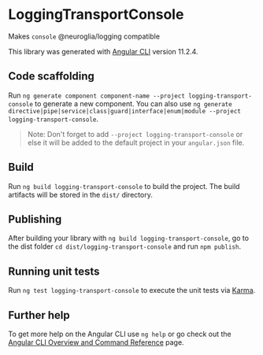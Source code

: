 # LoggingTransportConsole

Makes `console` @neuroglia/logging compatible

This library was generated with [Angular CLI](https://github.com/angular/angular-cli) version 11.2.4.

## Code scaffolding

Run `ng generate component component-name --project logging-transport-console` to generate a new component. You can also use `ng generate directive|pipe|service|class|guard|interface|enum|module --project logging-transport-console`.
> Note: Don't forget to add `--project logging-transport-console` or else it will be added to the default project in your `angular.json` file. 

## Build

Run `ng build logging-transport-console` to build the project. The build artifacts will be stored in the `dist/` directory.

## Publishing

After building your library with `ng build logging-transport-console`, go to the dist folder `cd dist/logging-transport-console` and run `npm publish`.

## Running unit tests

Run `ng test logging-transport-console` to execute the unit tests via [Karma](https://karma-runner.github.io).

## Further help

To get more help on the Angular CLI use `ng help` or go check out the [Angular CLI Overview and Command Reference](https://angular.io/cli) page.
